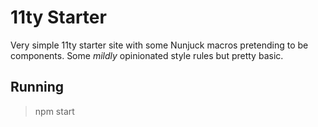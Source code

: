 # 11ty Starter

Very simple 11ty starter site with some Nunjuck macros pretending to be components. Some _mildly_ opinionated style rules but pretty basic.

## Running

> npm start
